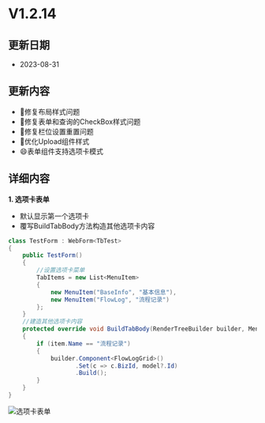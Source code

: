# V1.2.14

## 更新日期

- 2023-08-31

## 更新内容

- 🐛修复布局样式问题
- 🐛修复表单和查询的CheckBox样式问题
- 🐛修复栏位设置重置问题
- 🔨优化Upload组件样式
- 😄表单组件支持选项卡模式

## 详细内容

**1. 选项卡表单**

- 默认显示第一个选项卡
- 覆写BuildTabBody方法构造其他选项卡内容

```csharp
class TestForm : WebForm<TbTest>
{
    public TestForm()
    {
        //设置选项卡菜单
        TabItems = new List<MenuItem>
        {
            new MenuItem("BaseInfo", "基本信息"),
            new MenuItem("FlowLog", "流程记录")
        };
    }
    //建造其他选项卡内容
    protected override void BuildTabBody(RenderTreeBuilder builder, MenuItem item)
    {
        if (item.Name == "流程记录")
        {
            builder.Component<FlowLogGrid>()
                   .Set(c => c.BizId, model?.Id)
                   .Build();
        }
    }
}
```

![选项卡表单](https://foruda.gitee.com/images/1692525896476312213/378adc5c_14334.png "屏幕截图")

